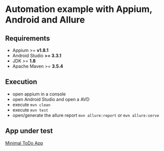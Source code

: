 # Automation example with Appium, Android and Allure

## Requirements
- Appium >= **v1.8.1**
- Android Studio **>= 3.3.1**
- JDK >= **1.8**
- Apache Maven >= **3.5.4**

## Execution
- open appium in a console
- open Android Studio and open a AVD
- execute ```mvn clean```
- execute ```mvn test```
- open/generate the allure report ```mvn allure:report``` or ```mvn allure:serve```

## App under test
[Minimal ToDo App](https://github.com/caarizam/Minimal-Todo)


